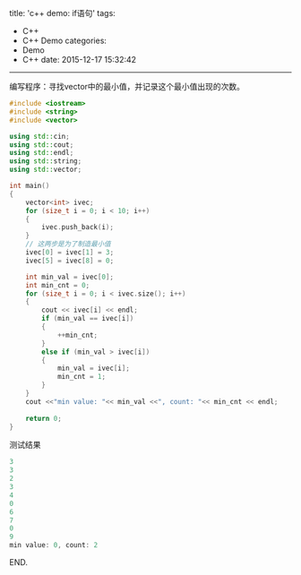 title: 'c++ demo: if语句'
tags:
  - C++
  - C++ Demo
categories:
  - Demo
  - C++
date: 2015-12-17 15:32:42
---

编写程序：寻找vector中的最小值，并记录这个最小值出现的次数。

<!-- more -->

```C++
#include <iostream>
#include <string>
#include <vector>

using std::cin;
using std::cout;
using std::endl;
using std::string;
using std::vector;

int main()
{
	vector<int> ivec;
	for (size_t i = 0; i < 10; i++)
	{
		ivec.push_back(i);
	}
	// 这两步是为了制造最小值
	ivec[0] = ivec[1] = 3;
	ivec[5] = ivec[8] = 0;

	int min_val = ivec[0];
	int min_cnt = 0;
	for (size_t i = 0; i < ivec.size(); i++)
	{
		cout << ivec[i] << endl;
		if (min_val == ivec[i])
		{
			++min_cnt;
		}
		else if (min_val > ivec[i])
		{
			min_val = ivec[i];
			min_cnt = 1;
		}
	}
	cout <<"min value: "<< min_val <<", count: "<< min_cnt << endl;
	
	return 0;
}
```

测试结果

```C++
3
3
2
3
4
0
6
7
0
9
min value: 0, count: 2
```

END.